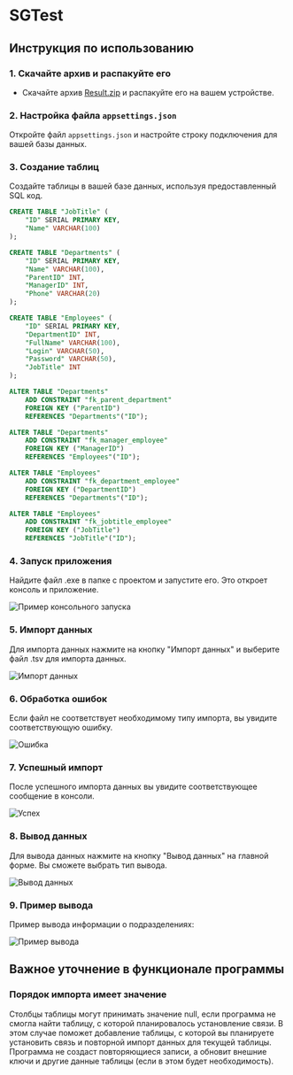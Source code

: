 # SGTest

## Инструкция по использованию

### 1. Скачайте архив и распакуйте его
- Скачайте архив [Result.zip](https://github.com/RomanGleizer/SGTest/files/14219584/Result.zip) и распакуйте его на вашем устройстве.

### 2. Настройка файла `appsettings.json`
Откройте файл `appsettings.json` и настройте строку подключения для вашей базы данных.

### 3. Создание таблиц
Создайте таблицы в вашей базе данных, используя предоставленный SQL код.

```SQL
CREATE TABLE "JobTitle" (
    "ID" SERIAL PRIMARY KEY,
    "Name" VARCHAR(100)
);

CREATE TABLE "Departments" (
    "ID" SERIAL PRIMARY KEY,
    "Name" VARCHAR(100),
    "ParentID" INT,
    "ManagerID" INT,
    "Phone" VARCHAR(20)
);

CREATE TABLE "Employees" (
    "ID" SERIAL PRIMARY KEY,
    "DepartmentID" INT,
    "FullName" VARCHAR(100),
    "Login" VARCHAR(50),
    "Password" VARCHAR(50),
    "JobTitle" INT
);

ALTER TABLE "Departments"
    ADD CONSTRAINT "fk_parent_department"
    FOREIGN KEY ("ParentID")
    REFERENCES "Departments"("ID");

ALTER TABLE "Departments"
    ADD CONSTRAINT "fk_manager_employee"
    FOREIGN KEY ("ManagerID")
    REFERENCES "Employees"("ID");

ALTER TABLE "Employees"
    ADD CONSTRAINT "fk_department_employee"
    FOREIGN KEY ("DepartmentID")
    REFERENCES "Departments"("ID");

ALTER TABLE "Employees"
    ADD CONSTRAINT "fk_jobtitle_employee"
    FOREIGN KEY ("JobTitle")
    REFERENCES "JobTitle"("ID");
```

### 4. Запуск приложения
Найдите файл .exe в папке с проектом и запустите его. Это откроет консоль и приложение.

![Пример консольного запуска](https://github.com/RomanGleizer/SGTest/assets/125725530/55a39429-cf2a-4e35-a26f-08c982cbb90d)

### 5. Импорт данных
Для импорта данных нажмите на кнопку "Импорт данных" и выберите файл .tsv для импорта данных.

![Импорт данных](https://github.com/RomanGleizer/SGTest/assets/125725530/8712824e-98bb-4f3c-963b-b816d60863c9)

### 6. Обработка ошибок
Если файл не соответствует необходимому типу импорта, вы увидите соответствующую ошибку.

![Ошибка](https://github.com/RomanGleizer/SGTest/assets/125725530/0c1b0e76-f959-4761-8db9-07f3b39c56f9)

### 7. Успешный импорт
После успешного импорта данных вы увидите соответствующее сообщение в консоли.

![Успех](https://github.com/RomanGleizer/SGTest/assets/125725530/24cb148c-a61f-4228-b644-23bbcc72b743)

### 8. Вывод данных
Для вывода данных нажмите на кнопку "Вывод данных" на главной форме. Вы сможете выбрать тип вывода.

![Вывод данных](https://github.com/RomanGleizer/SGTest/assets/125725530/34da0ba9-3fa8-4cdd-b716-8491fdf351bf)

### 9. Пример вывода
Пример вывода информации о подразделениях:

![Пример вывода](https://github.com/RomanGleizer/SGTest/assets/125725530/c9be4e00-248f-4d46-9471-fb60c8719d6f)

## Важное уточнение в функционале программы

### Порядок импорта имеет значение
Столбцы таблицы могут принимать значение null, если программа не смогла найти таблицу, с которой планировалось установление связи. В этом случае поможет добавление таблицы, с которой вы планируете установить связь и повторной импорт данных для текущей таблицы. Программа не создаст повторяющиеся записи, а обновит внешние ключи и другие данные таблицы (если в этом будет необходимость).

